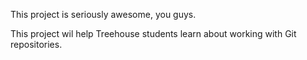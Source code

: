 This project is seriously awesome, you guys.

This project wil help Treehouse students learn about working with Git repositories.
